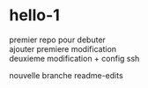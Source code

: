 # hello-1
premier repo pour debuter  
ajouter premiere modification  
deuxieme modification + config ssh  

nouvelle branche readme-edits

